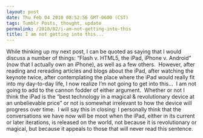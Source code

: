 ```yaml
---
layout: post
date: Thu Feb 04 2010 08:52:56 GMT-0600 (CST)
tags: Tumblr Posts, thought, update
permalink: /2010/02/i-am-not-getting-into-this
title: I am not getting into this...
---
```


While thinking up my next post, I can be quoted as saying that I would discuss a number of things: “Flash v. HTML5, the iPad, iPhone v. Android” (now that I actually own an iPhone), as well as a few others.  However, after reading and rereading articles and blogs about the iPad, after watching the keynote twice, after contemplating the place where the iPad would really fit into my day-to-day life, I now realize I’m not going to get into this…  I am not going to add to the cannon fodder of either argument.  Whether or not I think the iPad is the “best technology in a magical & revolutionary device at an unbelievable price” or not is somewhat irrelevant to how the device will progress over time.  I will say this in closing: I personally think that the conversations we have now will be moot when the iPad, either in its current or later iterations, is released on the world, not because it is revolutionary or magical, but because it appeals to those that will never read this sentence.
